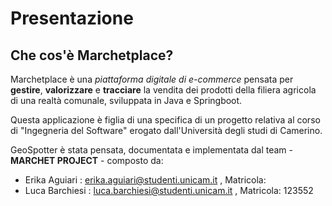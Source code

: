 # Presentazione
## Che cos'è Marchetplace?

Marchetplace è una *piattaforma digitale di e-commerce* pensata per **gestire**, **valorizzare** e **tracciare** la vendita dei prodotti della filiera agricola di una realtà comunale, sviluppata in Java e Springboot.

Questa applicazione è figlia di una specifica di un progetto relativa al corso di "Ingegneria del Software" erogato dall'Università degli studi di Camerino.

GeoSpotter è stata pensata, documentata e implementata dal team - **MARCHET PROJECT** - composto da:
* Erika Aguiari : erika.aguiari@studenti.unicam.it , Matricola: 
* Luca Barchiesi : luca.barchiesi@studenti.unicam.it , Matricola: 123552
